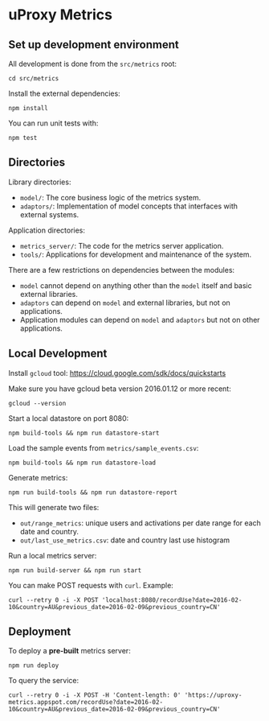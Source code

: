 # uProxy Metrics

## Set up development environment

All development is done from the `src/metrics` root:

    cd src/metrics

Install the external dependencies:

    npm install

You can run unit tests with:

    npm test

## Directories

Library directories:

* `model/`: The core business logic of the metrics system.
* `adaptors/`: Implementation of model concepts that interfaces with external systems.

Application directories:

* `metrics_server/`: The code for the metrics server application.
* `tools/`: Applications for development and maintenance of the system.

There are a few restrictions on dependencies between the modules:

* `model` cannot depend on anything other than the `model` itself and basic external libraries.
* `adaptors` can depend on `model` and external libraries, but not on applications.
* Application modules can depend on `model` and `adaptors` but not on other applications.

## Local Development

Install `gcloud` tool: https://cloud.google.com/sdk/docs/quickstarts

Make sure you have gcloud beta version 2016.01.12 or more recent:

    gcloud --version

Start a local datastore on port 8080:

    npm build-tools && npm run datastore-start

Load the sample events from `metrics/sample_events.csv`:

    npm build-tools && npm run datastore-load

Generate metrics:

    npm run build-tools && npm run datastore-report

This will generate two files:

* `out/range_metrics`: unique users and activations per date range for each date and country.
* `out/last_use_metrics.csv`: date and country last use histogram

Run a local metrics server:

    npm run build-server && npm run start

You can make POST requests with `curl`. Example:

    curl --retry 0 -i -X POST 'localhost:8080/recordUse?date=2016-02-10&country=AU&previous_date=2016-02-09&previous_country=CN'

## Deployment

To deploy a **pre-built** metrics server:

    npm run deploy

To query the service:

    curl --retry 0 -i -X POST -H 'Content-length: 0' 'https://uproxy-metrics.appspot.com/recordUse?date=2016-02-10&country=AU&previous_date=2016-02-09&previous_country=CN'

